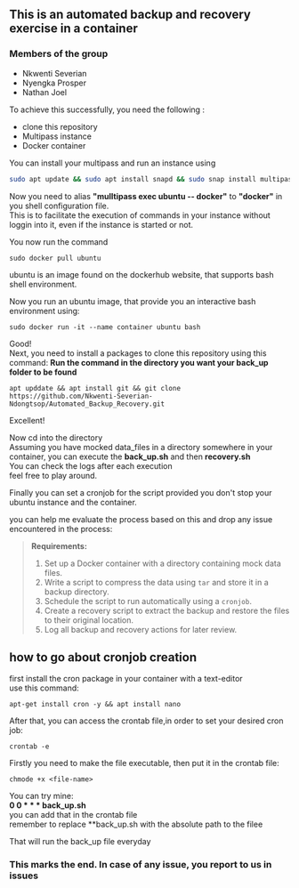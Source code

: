 ## This is an automated backup and recovery exercise in a container
### Members of the group
- Nkwenti Severian
- Nyengka Prosper
- Nathan Joel

To achieve this successfully, you need the following :

- clone this repository
- Multipass instance
- Docker container

You can install your multipass and run an instance using
```sh
sudo apt update && sudo apt install snapd && sudo snap install multipass && multipass launch docker --name ubuntu
```

Now you need to alias **"mulltipass exec ubuntu -- docker"** to **"docker"** in you shell configuration file.\
This is to facilitate the execution of commands in your instance without loggin into it, even if the instance is started or not.

You now run the command
```
sudo docker pull ubuntu
```
ubuntu is an image found on the dockerhub website, that supports bash shell environment.

Now you run an ubuntu image, that provide you an interactive bash environment using:
```
sudo docker run -it --name container ubuntu bash
```

Good!\
Next, you need to install a packages to clone this repository using this command:
**Run the command in the directory you want your back_up folder to be found**
```
apt upddate && apt install git && git clone https://github.com/Nkwenti-Severian-Ndongtsop/Automated_Backup_Recovery.git
```

Excellent!

Now cd into the directory\
Assuming you have mocked data_files in a directory somewhere in your container, you can execute the **back_up.sh** and then **recovery.sh**\
You can check the logs after each execution\
feel free to play around.

Finally you can set a cronjob for the script provided you don't stop your ubuntu instance and the container.

you can help me evaluate the process based on this and drop any issue encountered in the process:
>**Requirements:**
>1. Set up a Docker container with a directory containing mock data files.
>2. Write a script to compress the data using `tar` and store it in a backup directory.
>3. Schedule the script to run automatically using a `cronjob`.
>4. Create a recovery script to extract the backup and restore the files to their original location.
>5. Log all backup and recovery actions for later review.

## how to go about cronjob creation
first install the cron package in your container with a text-editor\
use this command:
```
apt-get install cron -y && apt install nano
```

After that, you can access the crontab file,in order to set your desired cron job:

```
crontab -e
```

Firstly you need to make the file executable, then put it in the crontab file:
```
chmode +x <file-name>
```
You can try mine:\
**0 0 * * * back_up.sh**\
you can add that in the crontab file\
remember to replace **back_up.sh with the absolute path to the filee

That will run the back_up file everyday

### This marks the end. In case of any issue, you report to us in issues
  
